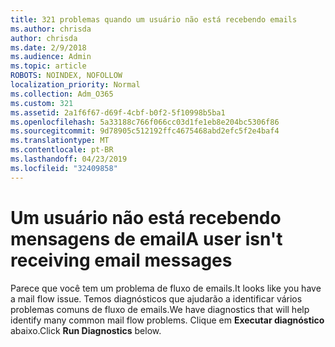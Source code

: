 ```yaml
---
title: 321 problemas quando um usuário não está recebendo emails
ms.author: chrisda
author: chrisda
ms.date: 2/9/2018
ms.audience: Admin
ms.topic: article
ROBOTS: NOINDEX, NOFOLLOW
localization_priority: Normal
ms.collection: Adm_O365
ms.custom: 321
ms.assetid: 2a1f6f67-d69f-4cbf-b0f2-5f10998b5ba1
ms.openlocfilehash: 5a33188c766f066cc03d1fe1eb8e204bc5306f86
ms.sourcegitcommit: 9d78905c512192ffc4675468abd2efc5f2e4baf4
ms.translationtype: MT
ms.contentlocale: pt-BR
ms.lasthandoff: 04/23/2019
ms.locfileid: "32409858"
---
```

# <a name="a-user-isnt-receiving-email-messages"></a><span data-ttu-id="69f1b-102">Um usuário não está recebendo mensagens de email</span><span class="sxs-lookup"><span data-stu-id="69f1b-102">A user isn't receiving email messages</span></span>

<span data-ttu-id="69f1b-103">Parece que você tem um problema de fluxo de emails.</span><span class="sxs-lookup"><span data-stu-id="69f1b-103">It looks like you have a mail flow issue.</span></span> <span data-ttu-id="69f1b-104">Temos diagnósticos que ajudarão a identificar vários problemas comuns de fluxo de emails.</span><span class="sxs-lookup"><span data-stu-id="69f1b-104">We have diagnostics that will help identify many common mail flow problems.</span></span> <span data-ttu-id="69f1b-105">Clique em **Executar diagnóstico** abaixo.</span><span class="sxs-lookup"><span data-stu-id="69f1b-105">Click **Run Diagnostics** below.</span></span>
 